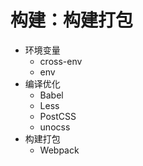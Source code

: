 # 构建：构建打包

- 环境变量
  - cross-env
  - env
- 编译优化
  - Babel
  - Less
  - PostCSS
  - unocss
- 构建打包
  - Webpack